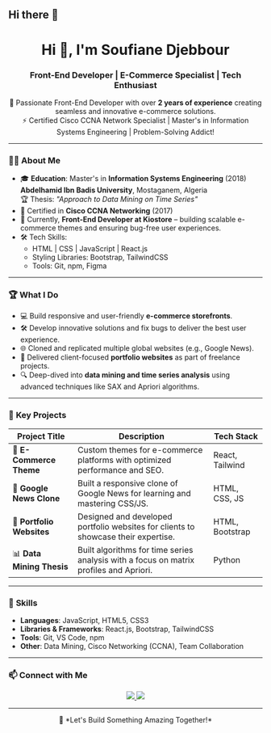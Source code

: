 ## Hi there 👋

<!--  
**sosmort/sosmort** is a ✨ _special_ ✨ repository because its `README.md` (this file) appears on your GitHub profile.

Here are some ideas to get you started:

- 🔭 I’m currently working on ...
- 🌱 I’m currently learning ...
- 👯 I’m looking to collaborate on ...
- 🤔 I’m looking for help with ...
- 💬 Ask me about ...
- 📫 How to reach me: ...
- 😄 Pronouns: ...
- ⚡ Fun fact: ...
-->
<!-- Your Name -->
<h1 align="center">Hi 👋, I'm Soufiane Djebbour</h1>
<h3 align="center">Front-End Developer | E-Commerce Specialist | Tech Enthusiast</h3>

<p align="center">
  🚀 Passionate Front-End Developer with over <strong>2 years of experience</strong> creating seamless and innovative e-commerce solutions. 
  <br />
  ⚡ Certified Cisco CCNA Network Specialist | Master's in Information Systems Engineering | Problem-Solving Addict!
</p>

---

### 🧑‍💻 **About Me**
- 🎓 **Education**: Master's in **Information Systems Engineering** (2018)  
  **Abdelhamid Ibn Badis University**, Mostaganem, Algeria  
  🏆 Thesis: *"Approach to Data Mining on Time Series"*  
- 📜 Certified in **Cisco CCNA Networking** (2017)  
- 🛒 Currently, **Front-End Developer at Kiostore** – building scalable e-commerce themes and ensuring bug-free user experiences.
- 🛠️ Tech Skills:  
  - HTML | CSS | JavaScript | React.js  
  - Styling Libraries: Bootstrap, TailwindCSS  
  - Tools: Git, npm, Figma  

---

### 🏆 **What I Do**
- 💻 Build responsive and user-friendly **e-commerce storefronts**.
- 🛠️ Develop innovative solutions and fix bugs to deliver the best user experience.  
- 🌐 Cloned and replicated multiple global websites (e.g., Google News).  
- 💼 Delivered client-focused **portfolio websites** as part of freelance projects.  
- 🔍 Deep-dived into **data mining and time series analysis** using advanced techniques like SAX and Apriori algorithms.

---

### 🏅 **Key Projects**
| Project Title             | Description                                                                                  | Tech Stack       |
|---------------------------|----------------------------------------------------------------------------------------------|------------------|
| 🛒 **E-Commerce Theme**   | Custom themes for e-commerce platforms with optimized performance and SEO.                  | React, Tailwind  |
| 📰 **Google News Clone**  | Built a responsive clone of Google News for learning and mastering CSS/JS.                  | HTML, CSS, JS    |
| 💼 **Portfolio Websites** | Designed and developed portfolio websites for clients to showcase their expertise.          | HTML, Bootstrap  |
| 📊 **Data Mining Thesis** | Built algorithms for time series analysis with a focus on matrix profiles and Apriori.      | Python           |

---

### 🌟 **Skills**
- **Languages**: JavaScript, HTML5, CSS3  
- **Libraries & Frameworks**: React.js, Bootstrap, TailwindCSS  
- **Tools**: Git, VS Code, npm  
- **Other**: Data Mining, Cisco Networking (CCNA), Team Collaboration  


---

### 📫 **Connect with Me**
<p align="center">
  <a href="https://www.linkedin.com/in/sofiane-djebbour-37aa2a141/" target="_blank">
    <img src="https://img.shields.io/badge/LinkedIn-0077B5?style=for-the-badge&logo=linkedin&logoColor=white" />
  </a>
  <a href="mailto:djebbsoso@gmail.com" target="_blank">
    <img src="https://img.shields.io/badge/Email-D14836?style=for-the-badge&logo=gmail&logoColor=white" />
  </a>
</p>

---

<p align="center">
  🚀 *Let's Build Something Amazing Together!*
</p>

